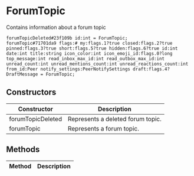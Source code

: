 # ForumTopic
Contains information about a forum topic

```
forumTopicDeleted#23f109b id:int = ForumTopic;
forumTopic#71701da9 flags:# my:flags.1?true closed:flags.2?true pinned:flags.3?true short:flags.5?true hidden:flags.6?true id:int date:int title:string icon_color:int icon_emoji_id:flags.0?long top_message:int read_inbox_max_id:int read_outbox_max_id:int unread_count:int unread_mentions_count:int unread_reactions_count:int from_id:Peer notify_settings:PeerNotifySettings draft:flags.4?DraftMessage = ForumTopic;
```

## Constructors
| Constructor | Description |
| ---- | ----------- |
| forumTopicDeleted | Represents a deleted forum topic. |
| forumTopic | Represents a forum topic. |


## Methods
| Method | Description |
| ---- | ----------- |


